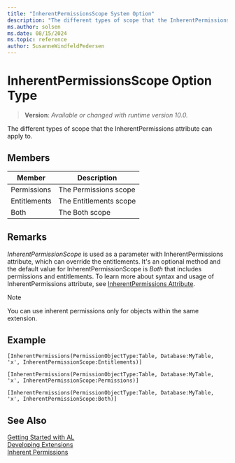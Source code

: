 ```yaml
---
title: "InherentPermissionsScope System Option"
description: "The different types of scope that the InherentPermissions attribute can apply to."
ms.author: solsen
ms.date: 08/15/2024
ms.topic: reference
author: SusanneWindfeldPedersen
---
```

[//]: # (START>DO_NOT_EDIT)
[//]: # (IMPORTANT:Do not edit any of the content between here and the END>DO_NOT_EDIT.)
[//]: # (Any modifications should be made in the .xml files in the ModernDev repo.)
# InherentPermissionsScope Option Type
> **Version**: _Available or changed with runtime version 10.0._

The different types of scope that the InherentPermissions attribute can apply to.

## Members
|  Member  |  Description  |
|----------------|---------------|
|Permissions|The Permissions scope|
|Entitlements|The Entitlements scope|
|Both|The Both scope|

[//]: # (IMPORTANT: END>DO_NOT_EDIT)

## Remarks

*InherentPermissionScope* is used as a parameter with InherentPermissions attribute, which can override the entitlements. It's an optional method and the default value for InherentPermissionScope is *Both* that includes permissions and entitlements. To learn more about syntax and usage of InherentPermissions attribute, see [InherentPermissions Attribute](../../attributes/devenv-inherentpermissions-attribute.md).

> [!NOTE]
> You can use inherent permissions only for objects within the same extension.

## Example

```al
[InherentPermissions(PermissionObjectType:Table, Database:MyTable, 'x', InherentPermissionScope:Entitlements)]

[InherentPermissions(PermissionObjectType:Table, Database:MyTable, 'x', InherentPermissionScope:Permissions)]

[InherentPermissions(PermissionObjectType:Table, Database:MyTable, 'x', InherentPermissionScope:Both)]
```

## See Also  
[Getting Started with AL](../../devenv-get-started.md)  
[Developing Extensions](../../devenv-dev-overview.md)  
[Inherent Permissions](../../devenv-inherent-permissions.md)  